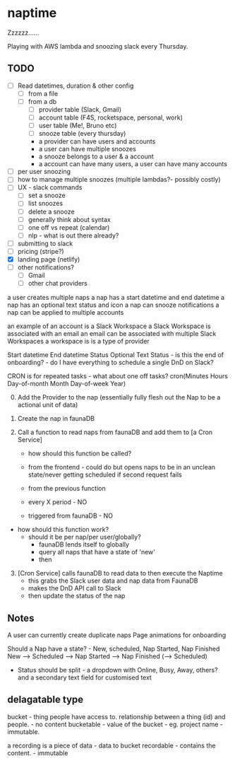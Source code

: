 # naptime

Zzzzzz......

Playing with AWS lambda and snoozing slack every Thursday.

## TODO

- [ ] Read datetimes, duration & other config
  - [ ] from a file
  - [ ] from a db
    - [ ] provider table (Slack, Gmail)
    - [ ] account table (F4S, rocketspace, personal, work)
    - [ ] user table (Me!, Bruno etc)
    - [ ] snooze table (every thursday)
    - a provider can have users and accounts
    - a user can have multiple snoozes
    - a snooze belongs to a user & a account
    - a account can have many users, a user can have many accounts
- [ ] per user snoozing
- [ ] how to manage multiple snoozes (multiple lambdas?- possibly costly)
- [ ] UX - slack commands
  - [ ] set a snooze
  - [ ] list snoozes
  - [ ] delete a snooze
  - [ ] generally think about syntax
  - [ ] one off vs repeat (calendar)
  - [ ] nlp - what is out there already?
- [ ] submitting to slack
- [ ] pricing (stripe?)
- [x] landing page (netlify)
- [ ] other notifications?
  - [ ] Gmail
  - [ ] other chat providers

a user creates multiple naps
a nap has a start datetime and end datetime
a nap has an optional text status and icon
a nap can snooze notifications
a nap can be applied to multiple accounts

an example of an account is a Slack Workspace
a Slack Workspace is associated with an email
an email can be associated with multiple Slack Workspaces
a workspace is is a type of provider

Start datetime
End datetime
Status
Optional Text Status - is this the end of onboarding? - do I have everything to schedule a single DnD on Slack?

CRON is for repeated tasks - what about one off tasks?
cron(Minutes Hours Day-of-month Month Day-of-week Year)

0. Add the Provider to the nap (essentially fully flesh out the Nap to be a actional unit of data)
1. Create the nap in faunaDB
2. Call a function to read naps from faunaDB and add them to [a Cron Service]

   - how should this function be called?
   - from the frontend - could do but opens naps to be in an unclean state/never getting scheduled if second request fails
   - from the previous function

   - every X period - NO
   - triggered from faunaDB - NO

- how should this function work?
  - should it be per nap/per user/globally?
    - faunaDB lends itself to globally
    - query all naps that have a state of 'new'
    - then

3. [Cron Service] calls faunaDB to read data to then execute the Naptime
   - this grabs the Slack user data and nap data from FaunaDB
   - makes the DnD API call to Slack
   - then update the status of the nap

## Notes

A user can currently create duplicate naps
Page animations for onboarding

Should a Nap have a state? - New, scheduled, Nap Started, Nap Finished
New --> Scheduled --> Nap Started --> Nap Finished (--> Scheduled)

- Status should be split - a dropdown with Online, Busy, Away, others? and a secondary text field for customised text

## delagatable type

bucket - thing people have access to. relationship between a thing (id) and people. - no content
bucketable - value of the bucket - eg. project name - immutable.

a recording is a piece of data - data to bucket
recordable - contains the content. - immutable
